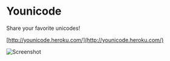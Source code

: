 # Younicode

Share your favorite unicodes!

[http://younicode.heroku.com/](http://younicode.heroku.com/)

![Screenshot](http://i.imgur.com/bJb21.png)

